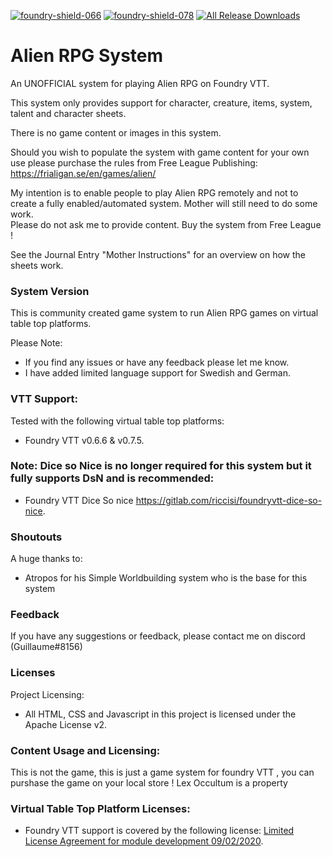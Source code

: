 [![foundry-shield-066]][foundry-url] [![foundry-shield-078]][foundry-url] [![All Release Downloads](https://img.shields.io/github/downloads/pwatson100/alienrpg/total.svg)]()

# Alien RPG System

An UNOFFICIAL system for playing Alien RPG on Foundry VTT.

This system only provides support for character, creature, items, system, talent and character sheets.

There is no game content or images in this system.

Should you wish to populate the system with game content for your own use please purchase the rules from Free League Publishing: https://frialigan.se/en/games/alien/

My intention is to enable people to play Alien RPG remotely and not to create a fully enabled/automated system. Mother will still need to do some work.  
Please do not ask me to provide content. Buy the system from Free League !

See the Journal Entry "Mother Instructions" for an overview on how the sheets work.

### System Version

This is community created game system to run Alien RPG games on virtual table top platforms.

Please Note:

- If you find any issues or have any feedback please let me know.
- I have added limited language support for Swedish and German.

### VTT Support:

Tested with the following virtual table top platforms:

- Foundry VTT v0.6.6 & v0.7.5.

### Note: Dice so Nice is no longer required for this system but it fully supports DsN and is recommended:

- Foundry VTT Dice So nice https://gitlab.com/riccisi/foundryvtt-dice-so-nice.

### Shoutouts

A huge thanks to:

- Atropos for his Simple Worldbuilding system who is the base for this system

### Feedback

If you have any suggestions or feedback, please contact me on discord (Guillaume#8156)

### Licenses

Project Licensing:

- All HTML, CSS and Javascript in this project is licensed under the Apache License v2.

### Content Usage and Licensing:

This is not the game, this is just a game system for foundry VTT , you can purshase the game on your local store ! Lex Occultum is a property 

### Virtual Table Top Platform Licenses:

- Foundry VTT support is covered by the following license: [Limited License Agreement for module development 09/02/2020](https://foundryvtt.com/article/license/).

[foundry-shield-066]: https://img.shields.io/badge/Foundry-v0.6.6-informational
[foundry-shield-078]: https://img.shields.io/badge/Foundry-v0.7.8-informational
[foundry-url]: https://foundryvtt.com/